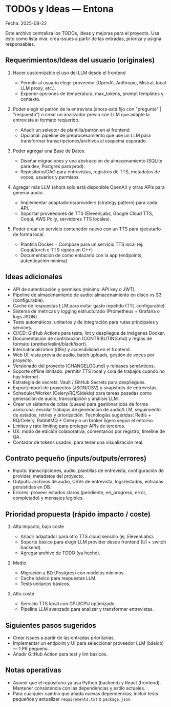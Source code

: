 # TODOs y Ideas — Entona

Fecha: 2025-08-22

Este archivo centraliza los TODOs, ideas y mejoras para el proyecto. Usa esto como lista viva: crea issues a partir de las entradas, prioriza y asigna responsables.

## Requerimientos/Ideas del usuario (originales)

1. Hacer customizable el uso del LLM desde el frontend

   - Permitir al usuario elegir proveedor (OpenAI, Anthropic, Mistral, local LLM proxy, etc.).
   - Exponer opciones de temperatura, max_tokens, prompt templates y contexto.

2. Poder elegir el patrón de la entrevista (ahora está fijo con "pregunta" | "respuesta") o crear un analizador previo con LLM que adapte la entrevista al formato requerido.

   - Añadir un selector de plantilla/patrón en el frontend.
   - Opcional: pipeline de preprocesamiento que use un LLM para transformar transcripciones/archivos al esquema esperado.

3. Poder agregar una Base de Datos.

   - Diseñar migraciones y una abstracción de almacenamiento (SQLite para dev, Postgres para prod).
   - Repositorio/DAO para entrevistas, registros de TTS, metadatos de voces, usuarios y permisos.

4. Agregar más LLM (ahora solo está disponible OpenAI) y otras APIs para generar audio.

   - Implementar adaptadores/providers (strategy pattern) para cada API.
   - Soportar proveedores de TTS (ElevenLabs, Google Cloud TTS, Coqui, AWS Polly, servidores TTS locales).

5. Poder crear un servicio contenedor nuevo con un TTS para ejecutarlo de forma local.
   - Plantilla Docker + Compose para un servicio TTS local (ej. Coqui/torch o TTS rápido en C++)
   - Documentación de cómo enlazarlo con la app (endpoints, autenticación mínima).

## Ideas adicionales 

- API de autenticación y permisos (mínimo: API key o JWT).
- Pipeline de almacenamiento de audio: almacenamiento en disco vs S3 (configurable).
- Cache de respuestas LLM para evitar gasto repetido (TTL configurable).
- Sistema de métricas y logging estructurado (Prometheus + Grafana o logs JSON).
- Tests automáticos: unitarios y de integración para rutas principales y services.
- CI/CD: GitHub Actions para tests, lint y despliegue de imágenes Docker.
- Documentación de contribución (CONTRIBUTING.md) y reglas de formato (prettier/eslint/black/isort).
- Internationalization (i18n) y accesibilidad en el frontend.
- Web UI: vista previa de audio, batch uploads, gestión de voces por proyecto.
- Versionado del proyecto (CHANGELOG.md) y releases semánticos.
- Soporte offline limitado: permitir TTS local y cola de trabajos cuando no hay Internet.
- Estrategia de secrets: Vault / GitHub Secrets para despliegues.
- Export/import de proyectos (JSON/CSV) y snapshots de entrevistas.
- Scheduler/Worker (Celery/RQ/Sidekiq) para tareas pesadas como generación de audio, transcripción y análisis LLM.
- Crear un sistema de colas (queue) para gestionar jobs de forma asíncrona: encolar trabajos de generación de audio/LLM, seguimiento de estados, retries y priorización. Tecnologías sugeridas:    Redis + RQ/Celery, RabbitMQ + Celery o un broker ligero según el entorno.
- Limites y rate limiting para proteger APIs de terceros.
- UX: modo de edición colaborativa, comentarios por registro, timeline de QA.
- Contador de tokens usados, para tener una visualización real.

## Contrato pequeño (inputs/outputs/errores)

- Inputs: transcripciones, audio, plantillas de entrevista, configuración de provider, metadatos del proyecto.
- Outputs: archivos de audio, CSVs de entrevista, logs/estados, entradas persistidas en DB.
- Errores: proveer estados claros (pendiente, en_progreso, error, completado) y mensajes legibles.

## Prioridad propuesta (rápido impacto / coste)

1. Alta impacto, bajo coste

   - Añadir adaptador para otro TTS cloud sencillo (ej. ElevenLabs).
   - Soporte básico para elegir LLM provider desde frontend (UI + switch backend).
   - Agregar archivo de TODO (ya hecho).

2. Medio

   - Migración a BD (Postgres) con modelos mínimos.
   - Cache básico para respuestas LLM.
   - Tests unitarios básicos.

3. Alto coste
   - Servicio TTS local con GPU/CPU optimizado.
   - Pipeline LLM avanzado para analizar y transformar entrevistas.

## Siguientes pasos sugeridos

- Crear issues a partir de las entradas prioritarias.
- Implementar un endpoint y UI para seleccionar proveedor LLM (básico) — 1 PR pequeño.
- Añadir GitHub Action para test y lint básicos.

## Notas operativas

- Asumir que el repositorio ya usa Python (backend) y React (frontend). Mantener consistencia con las dependencias y estilo actuales.
- Para cualquier cambio que añada nuevas dependencias, incluir tests pequeños y actualizar `requirements.txt` o `package.json`.
